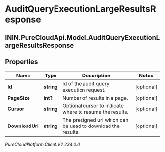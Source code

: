 # AuditQueryExecutionLargeResultsResponse

## ININ.PureCloudApi.Model.AuditQueryExecutionLargeResultsResponse

## Properties

|Name | Type | Description | Notes|
|------------ | ------------- | ------------- | -------------|
| **Id** | **string** | Id of the audit query execution request. | [optional] |
| **PageSize** | **int?** | Number of results in a page. | [optional] |
| **Cursor** | **string** | Optional cursor to indicate where to resume the results. | [optional] |
| **DownloadUrl** | **string** | The presigned url which can be used to download the results. | [optional] |



_PureCloudPlatform.Client.V2 234.0.0_
